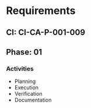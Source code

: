 # Requirements

## CI: CI-CA-P-001-009
## Phase: 01

### Activities
- Planning
- Execution
- Verification
- Documentation
